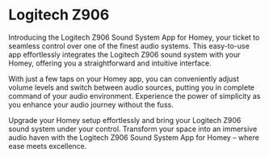 # Logitech Z906

Introducing the Logitech Z906 Sound System App for Homey, your ticket to seamless control over one of the finest audio systems. This easy-to-use app effortlessly integrates the Logitech Z906 sound system with your Homey, offering you a straightforward and intuitive interface.

With just a few taps on your Homey app, you can conveniently adjust volume levels and switch between audio sources, putting you in complete command of your audio environment. Experience the power of simplicity as you enhance your audio journey without the fuss.

Upgrade your Homey setup effortlessly and bring your Logitech Z906 sound system under your control. Transform your space into an immersive audio haven with the Logitech Z906 Sound System App for Homey – where ease meets excellence.

# 
